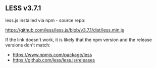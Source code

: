 ## LESS v3.7.1

less.js installed via npm - source repo:

https://github.com/less/less.js/blob/v3.7.1/dist/less.min.js

If the link doesn't work, it is likely that the npm version and the release versions don't match:

- https://www.npmjs.com/package/less
- https://github.com/less/less.js/releases
